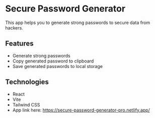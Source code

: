 # Secure Password Generator

This app helps you to generate strong passwords to secure  data  from hackers.

## Features

- Generate strong passwords
- Copy generated password to clipboard
- Save generated passwords to local storage

## Technologies

- React
- Vite
- Tailwind CSS
- App link here: https://secure-password-generator-pro.netlify.app/



